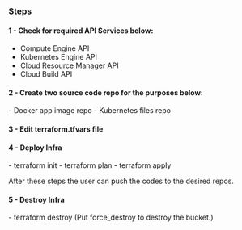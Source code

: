 <h3>Steps</h3>
<h4>1 - Check for required API Services below:</h4>
<ul>
 <li>Compute Engine API</li>
 <li>Kubernetes Engine API</li>
 <li>Cloud Resource Manager API</li>
 <li>Cloud Build API</li>
</ul>

<h4>2 - Create two source code repo for the purposes below:</h4>
 - Docker app image repo
 - Kubernetes files repo

<h4>3 - Edit terraform.tfvars file</h4>

<h4>4 - Deploy Infra</h4>
- terraform init
- terraform plan
- terraform apply

After these steps the user can push the codes to the desired repos.

<h4>5 - Destroy Infra</h4>
- terraform destroy (Put force_destroy to destroy the bucket.)

